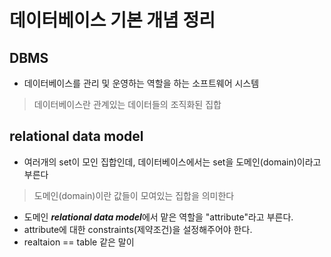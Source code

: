 # 데이터베이스 기본 개념 정리

## DBMS 
* 데이터베이스를 관리 및 운영하는 역할을 하는 소프트웨어 시스템
> 데이터베이스란 관계있는 데이터들의 조직화된 집합 
## relational data model
* 여러개의 set이 모인 집합인데, 데이터베이스에서는 set을 도메인(domain)이라고 부른다
> 도메인(domain)이란 값들이 모여있는 집합을 의미한다
* 도메인 ***relational data model***에서 맡은 역할을 "attribute"라고 부른다.
* attribute에 대한 constraints(제약조건)을 설정해주어야 한다.
* realtaion == table 같은 말이

